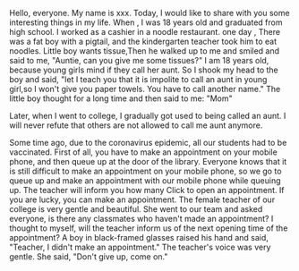 Hello, everyone. My name is xxx. Today, I would like to share with you some interesting things in my life. When , I was 18 years old and graduated from high school. I worked as a cashier in a noodle restaurant. one day , There was a fat boy with a pigtail, and the kindergarten teacher took him to eat noodles.  Little boy wants tissue,Then he walked up to me and smiled and said to me, "Auntie, can you give me some tissues?" I am 18 years old, because young girls mind if they call her aunt. So I shook my head to the boy and said, "let I teach you that it is impolite to call an aunt in young girl,so I won't give you paper towels. You have to call another name." The little boy thought for a long time and then said to me: "Mom"

Later, when I went to college, I gradually got used to being called an aunt. I will never refute that others are not allowed to call me aunt anymore.

Some time ago, due to the coronavirus epidemic, all our students had to be vaccinated. First of all, you have to make an appointment on your mobile phone, and then queue up at the door of the library. Everyone knows that it is still difficult to make an appointment on your mobile phone, so we go to queue up and make an appointment with our mobile phone while queuing up. The teacher will inform you how many Click to open an appointment. If you are lucky, you can make an appointment. The female teacher of our college is very gentle and beautiful. She went to our team and asked everyone, is there any classmates who haven't made an appointment? I thought to myself, will the teacher inform us of the next opening time of the appointment? A boy in black-framed glasses raised his hand and said, "Teacher, I didn't make an appointment." The teacher's voice was very gentle. She said, "Don't give up, come on."

